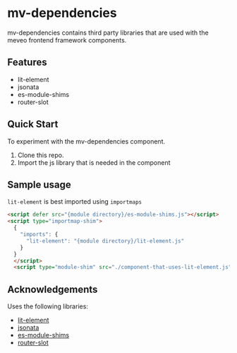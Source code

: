 # mv-dependencies

mv-dependencies contains third party libraries that are used with the meveo frontend framework components.

## Features
* lit-element
* jsonata
* es-module-shims
* router-slot

## Quick Start

To experiment with the mv-dependencies component.

1. Clone this repo.
2. Import the js library that is needed in the component

## Sample usage

`lit-element` is best imported using `importmaps`
```html
<script defer src="{module directory}/es-module-shims.js"></script>
<script type="importmap-shim">
  {
    "imports": {
      "lit-element": "{module directory}/lit-element.js"
    }
  }
  </script>
  <script type="module-shim" src="./component-that-uses-lit-element.js"></script>
```

## Acknowledgements
Uses the following libraries:

* [lit-element](https://lit-element.polymer-project.org)
* [jsonata](http://jsonata.org)
* [es-module-shims](https://github.com/guybedford/es-module-shims)
* [router-slot](https://github.com/andreasbm/router-slot)